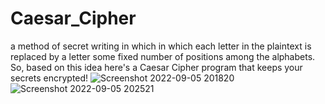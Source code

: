 # Caesar_Cipher
a method of secret writing in which in which each letter in the plaintext is replaced by a letter some fixed number of positions among the alphabets. So, based on this idea here's a Caesar Cipher program that keeps your secrets encrypted! 
![Screenshot 2022-09-05 201820](https://user-images.githubusercontent.com/96364290/188478567-ebde5618-56e4-4e97-8361-020d553f1eb0.jpg)
![Screenshot 2022-09-05 202521](https://user-images.githubusercontent.com/96364290/188478575-065b54d0-e48d-4be2-92eb-50845e8eb50d.jpg)
